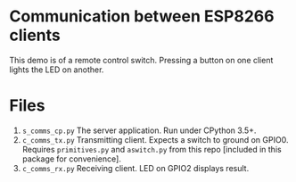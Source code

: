 # Communication between ESP8266 clients

This demo is of a remote control switch. Pressing a button on one client lights
the LED on another.

# Files

 1. `s_comms_cp.py` The server application. Run under CPython 3.5+.
 2. `c_comms_tx.py` Transmitting client. Expects a switch to ground on GPIO0.
 Requires `primitives.py` and `aswitch.py` from this repo [included in this package for convenience].
 3. `c_comms_rx.py` Receiving client. LED on GPIO2 displays result.

